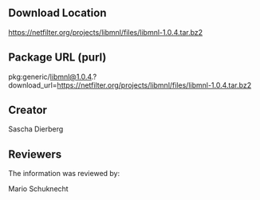 ## Download Location

https://netfilter.org/projects/libmnl/files/libmnl-1.0.4.tar.bz2

## Package URL (purl)

pkg:generic/libmnl@1.0.4.?download_url=https://netfilter.org/projects/libmnl/files/libmnl-1.0.4.tar.bz2

## Creator

Sascha Dierberg

## Reviewers

The information was reviewed by:

Mario Schuknecht
